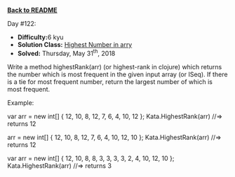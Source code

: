 ﻿<a href=https://github.com/hlais/Kata---a---Day><b>Back to README</b><a>

Day #122: 

* <b>Difficulty:</b>6 kyu
* <b>Solution Class:</b> [Highest Number in arry](MostFequentInArray.cs)
* <b>Solved:</b> Thursday, May 31<sup>th</sup>, 2018

Write a method highestRank(arr) (or highest-rank in clojure) which returns the number which is most frequent in the given input array (or ISeq). If there is a tie for most frequent number, return the largest number of which is most frequent.

Example:

var arr = new int[] { 12, 10, 8, 12, 7, 6, 4, 10, 12 };
Kata.HighestRank(arr) //=> returns 12

arr = new int[] { 12, 10, 8, 12, 7, 6, 4, 10, 12, 10 };
Kata.HighestRank(arr) //=> returns 12

var arr = new int[] { 12, 10, 8, 8, 3, 3, 3, 3, 2, 4, 10, 12, 10 };
Kata.HighestRank(arr) //=> returns 3
